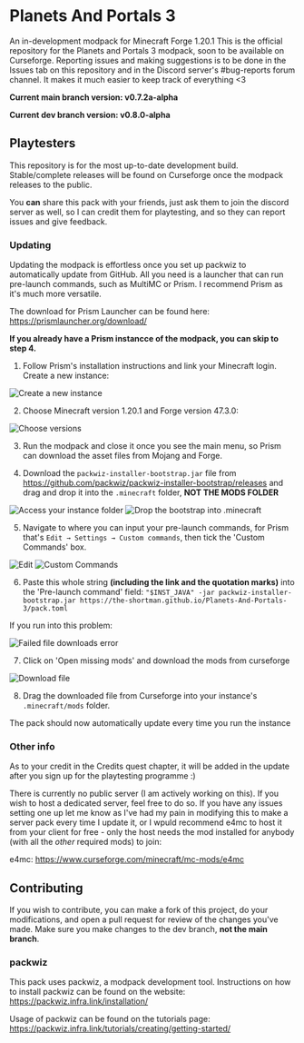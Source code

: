 # Planets And Portals 3
An in-development modpack for Minecraft Forge 1.20.1
This is the official repository for the Planets and Portals 3 modpack, soon to be available on Curseforge. Reporting issues and making suggestions is to be done in the Issues tab on this repository and in the Discord server's #bug-reports forum channel. It makes it much easier to keep track of everything <3

**Current main branch version: v0.7.2a-alpha**

**Current dev branch version: v0.8.0-alpha**

## Playtesters
This repository is for the most up-to-date development build. Stable/complete releases will be found on Curseforge once the modpack releases to the public.

You **can** share this pack with your friends, just ask them to join the discord server as well, so I can credit them for playtesting, and so they can report issues and give feedback.

### Updating
Updating the modpack is effortless once you set up packwiz to automatically update from GitHub. All you need is a launcher that can run pre-launch commands, such as MultiMC or Prism. I recommend Prism as it's much more versatile.

The download for Prism Launcher can be found here: https://prismlauncher.org/download/

**If you already have a Prism instancce of the modpack, you can skip to step 4.**

1) Follow Prism's installation instructions and link your Minecraft login. Create a new instance:

![Create a new instance](https://i.imgur.com/je4mt6H.png)

2) Choose Minecraft version 1.20.1 and Forge version 47.3.0:

![Choose versions](https://i.imgur.com/PC25bQF.png)

3) Run the modpack and close it once you see the main menu, so Prism can download the asset files from Mojang and Forge.

4) Download the `packwiz-installer-bootstrap.jar` file from https://github.com/packwiz/packwiz-installer-bootstrap/releases and drag and drop it into the `.minecraft` folder, **NOT THE MODS FOLDER**

![Access your instance folder](https://i.imgur.com/bFigEgs.png)
![Drop the bootstrap into .minecraft](https://i.imgur.com/rww7LUW.png)

5) Navigate to where you can input your pre-launch commands, for Prism that's `Edit → Settings → Custom commands`, then tick the 'Custom Commands' box.

![Edit](https://i.imgur.com/y3InVQL.png)
![Custom Commands](https://i.imgur.com/41PyNjs.png)

6) Paste this whole string **(including the link and the quotation marks)** into the 'Pre-launch command' field:
`"$INST_JAVA" -jar packwiz-installer-bootstrap.jar https://the-shortman.github.io/Planets-And-Portals-3/pack.toml`

If you run into this problem:

![Failed file downloads error](https://i.imgur.com/gKOLq0V.png)

7) Click on 'Open missing mods' and download the mods from curseforge

![Download file](https://i.imgur.com/F23UoHy.png)

8) Drag the downloaded file from Curseforge into your instance's `.minecraft/mods` folder.

The pack should now automatically update every time you run the instance

### Other info
As to your credit in the Credits quest chapter, it will be added in the update after you sign up for the playtesting programme :)

There is currently no public server (I am actively working on this). If you wish to host a dedicated server, feel free to do so. If you have any issues setting one up let me know as I've had my pain in modifying this to make a server pack every time I update it, or I wpuld recommend e4mc to host it from your client for free - only the host needs the mod installed for anybody (with all the *other* required mods) to join:

e4mc:
https://www.curseforge.com/minecraft/mc-mods/e4mc

## Contributing
If you wish to contribute, you can make a fork of this project, do your modifications, and open a pull request for review of the changes you've made. Make sure you make changes to the dev branch, **not the main branch**.

### packwiz
This pack uses packwiz, a modpack development tool. Instructions on how to install packwiz can be found on the website: https://packwiz.infra.link/installation/

Usage of packwiz can be found on the tutorials page: https://packwiz.infra.link/tutorials/creating/getting-started/
